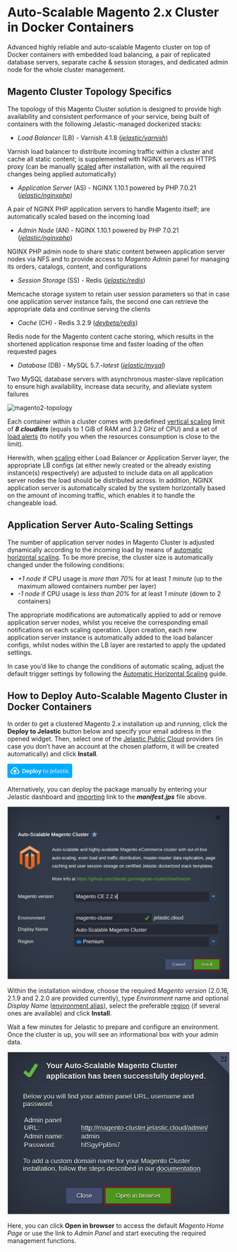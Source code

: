 # Auto-Scalable Magento 2.x Cluster in Docker Containers

Advanced highly reliable and auto-scalable Magento cluster on top of Docker containers with embedded load balancing, a pair of replicated database servers, separate cache & session storages, and dedicated admin node for the whole cluster management.


## Magento Cluster Topology Specifics

The topology of this Magento Cluster solution is designed to provide high availability and consistent performance of your service, being built of containers with the following Jelastic-managed dockerized stacks:

* _Load Balancer_ (LB) - Varnish 4.1.8 (_[jelastic/varnish](https://hub.docker.com/r/jelastic/varnish/)_)

Varnish load balancer to distribute incoming traffic within a cluster and cache all static content; is supplemented with NGINX servers as HTTPS proxy (can be manually [scaled](https://docs.jelastic.com/horizontal-scaling) after installation, with all the required changes being applied automatically)


* _Application Server_ (AS) -  NGINX 1.10.1 powered by PHP 7.0.21 (_[jelastic/nginxphp](https://hub.docker.com/r/jelastic/nginxphp/)_)

A pair of NGINX PHP application servers to handle Magento itself; are automatically scaled based on the incoming load


* _Admin Node_ (AN) - NGINX 1.10.1 powered by PHP 7.0.21 (_[jelastic/nginxphp](https://hub.docker.com/r/jelastic/nginxphp/)_)

NGINX PHP admin node to share static content between application server nodes via NFS and to provide access to _Magento Admin_ panel for managing its orders, catalogs, content, and configurations

* _Session Storage_ (SS) -  Redis (_[jelastic/redis](https://hub.docker.com/r/jelastic/memcached/)_)

Memcache storage system to retain user session parameters so that in case one application server instance fails, the second one can retrieve the appropriate data and continue serving the clients  

* _Cache_ (CH) - Redis 3.2.9 (_[devbeta/redis](https://hub.docker.com/r/devbeta/redis/tags/)_)

Redis node for the Magento content cache storing, which results in the shortened application response time and faster loading of the often requested pages

* _Database_ (DB) - MySQL 5.7.-_latest_ (_[jelastic/mysql](https://hub.docker.com/r/jelastic/mysql/)_)

Two MySQL database servers with asynchronous master-slave replication to ensure high availability, increase data security, and alleviate system failures

![magento2-topology](images/magento2-topology.png)

Each container within a cluster comes with predefined [vertical scaling](https://docs.jelastic.com/automatic-vertical-scaling) limit of _**8 cloudlets**_ (equals to 1 GiB of RAM and 3.2 GHz of CPU) and a set of [load alerts](https://docs.jelastic.com/load-alerts) (to notify you when the resources consumption is close to the limit).

Herewith, when [scaling](https://docs.jelastic.com/multi-nodes) either Load Balancer or Application Server layer, the appropriate LB configs (at either newly created or the already existing instance(s) respectively) are adjusted to include data on all application server nodes the load should be distributed across. In addition, NGINX application server is automatically scaled by the system horizontally based on the amount of incoming traffic, which enables it to handle the changeable load.

## Application Server Auto-Scaling Settings

The number of application server nodes in Magento Cluster is adjusted dynamically according to the incoming load by means of [automatic horizontal scaling](https://docs.jelastic.com/automatic-horizontal-scaling). To be more precise, the cluster size is automatically changed under the following conditions:

* _+1 node_ if CPU usage is _more than 70%_ for at least _1 minute_ (up to the maximum allowed containers number per layer)
* _-1 node_ if CPU usage is _less than 20%_ for at least _1 minute_ (down to 2 containers)

The appropriate modifications are automatically applied to add or remove application server nodes, whilst you receive the corresponding email notifications on each scaling operation. Upon creation, each new application server instance is automatically added to the load balancer configs, whilst nodes within the LB layer are restarted to apply the updated settings.

In case you’d like to change the conditions of automatic scaling, adjust the default trigger settings by following the [Automatic Horizontal Scaling](https://docs.jelastic.com/automatic-horizontal-scaling) guide.


## How to Deploy Auto-Scalable Magento Cluster in Docker Containers

In order to get a clustered Magento 2.x installation up and running, click the **Deploy to Jelastic** button below and specify your email address in the opened widget. Then, select one of the [Jelastic Public Cloud](https://jelastic.cloud/) providers (in case you don’t have an account at the chosen platform, it will be created automatically) and click **Install**.

[![Deploy](images/deploy-to-jelastic.png)](https://jelastic.com/install-application/?manifest=https://raw.githubusercontent.com/jelastic-jps/magento/master/magento2-php7-varnish-mysql-redis-memcache-storage/manifest.jps)

Alternatively, you can deploy the package manually by entering your Jelastic dashboard and [importing](https://docs.jelastic.com/environment-import) link to the _**manifest.jps**_ file above.

![magento-installation](images/magento-installation.png)

Within the installation window, choose the required _Magento version_ (2.0.16, 2.1.9 and 2.2.0 are provided currently), type _Environment_ name and optional _Display Name_ ([environment alias](https://docs.jelastic.com/environment-aliases)), select the preferable [region](https://docs.jelastic.com/environment-regions) (if several ones are available) and click **Install**.

Wait a few minutes for Jelastic to prepare and configure an environment. Once the cluster is up, you will see an informational box with your admin data.

![magento-successful-install](images/magento-successful-install.png)

Here, you can click **Open in browser** to access the default _Magento Home Page_ or use the link to _Admin Panel_ and start executing the required management functions.
